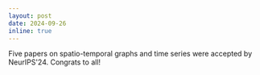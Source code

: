 ```yaml
---
layout: post
date: 2024-09-26
inline: true
---
```

Five papers on spatio-temporal graphs and time series were accepted by NeurIPS'24. Congrats to all!